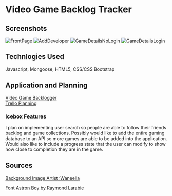# Video Game Backlog Tracker

## Screenshots
![FrontPage](https://i.imgur.com/yFReg6B.png)
![AddDeveloper](https://i.imgur.com/DX5gaP3.png)
![GameDetailsNoLogin](https://i.imgur.com/QlF8Edo.png)
![GameDetailsLogin](https://i.imgur.com/6NpDLlX.png)

## Technlogies Used
Javascript, Mongoose, HTML5, CSS/CSS Bootstrap

## Application and Planning
[Video Game Backlogger](https://videogamelogger.herokuapp.com/)
</br>[Trello Planning](https://trello.com/b/isfatzED/videogame-backlogger)

### Icebox Features
I plan on implementing user search so people are able to follow their friends backlog and game collections. Possibly would like to add the entire gaming database to an API so more games are able to be added into the application. Would also like to include a progress state that the user can modify to show how close to completion they are in the game.

## Sources
[Background Image Artist :Waneella](https://waneella.tumblr.com/image/177972849547)

[Font Astron Boy by Raymond Larabie](https://www.1001fonts.com/astron-boy-font.html)